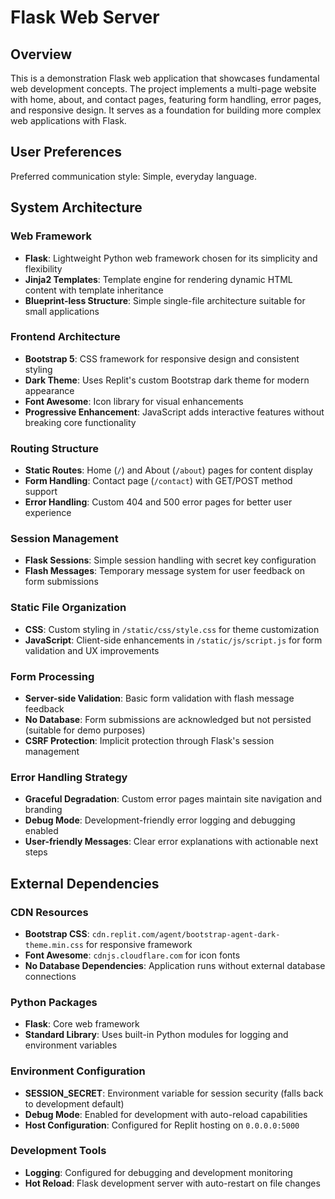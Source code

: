 # Flask Web Server

## Overview

This is a demonstration Flask web application that showcases fundamental web development concepts. The project implements a multi-page website with home, about, and contact pages, featuring form handling, error pages, and responsive design. It serves as a foundation for building more complex web applications with Flask.

## User Preferences

Preferred communication style: Simple, everyday language.

## System Architecture

### Web Framework
- **Flask**: Lightweight Python web framework chosen for its simplicity and flexibility
- **Jinja2 Templates**: Template engine for rendering dynamic HTML content with template inheritance
- **Blueprint-less Structure**: Simple single-file architecture suitable for small applications

### Frontend Architecture
- **Bootstrap 5**: CSS framework for responsive design and consistent styling
- **Dark Theme**: Uses Replit's custom Bootstrap dark theme for modern appearance
- **Font Awesome**: Icon library for visual enhancements
- **Progressive Enhancement**: JavaScript adds interactive features without breaking core functionality

### Routing Structure
- **Static Routes**: Home (`/`) and About (`/about`) pages for content display
- **Form Handling**: Contact page (`/contact`) with GET/POST method support
- **Error Handling**: Custom 404 and 500 error pages for better user experience

### Session Management
- **Flask Sessions**: Simple session handling with secret key configuration
- **Flash Messages**: Temporary message system for user feedback on form submissions

### Static File Organization
- **CSS**: Custom styling in `/static/css/style.css` for theme customization
- **JavaScript**: Client-side enhancements in `/static/js/script.js` for form validation and UX improvements

### Form Processing
- **Server-side Validation**: Basic form validation with flash message feedback
- **No Database**: Form submissions are acknowledged but not persisted (suitable for demo purposes)
- **CSRF Protection**: Implicit protection through Flask's session management

### Error Handling Strategy
- **Graceful Degradation**: Custom error pages maintain site navigation and branding
- **Debug Mode**: Development-friendly error logging and debugging enabled
- **User-friendly Messages**: Clear error explanations with actionable next steps

## External Dependencies

### CDN Resources
- **Bootstrap CSS**: `cdn.replit.com/agent/bootstrap-agent-dark-theme.min.css` for responsive framework
- **Font Awesome**: `cdnjs.cloudflare.com` for icon fonts
- **No Database Dependencies**: Application runs without external database connections

### Python Packages
- **Flask**: Core web framework
- **Standard Library**: Uses built-in Python modules for logging and environment variables

### Environment Configuration
- **SESSION_SECRET**: Environment variable for session security (falls back to development default)
- **Debug Mode**: Enabled for development with auto-reload capabilities
- **Host Configuration**: Configured for Replit hosting on `0.0.0.0:5000`

### Development Tools
- **Logging**: Configured for debugging and development monitoring
- **Hot Reload**: Flask development server with auto-restart on file changes